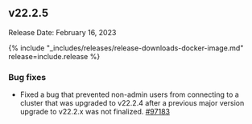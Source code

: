## v22.2.5

Release Date: February 16, 2023

{% include "_includes/releases/release-downloads-docker-image.md" release=include.release %}

<h3 id="v22-2-5-miscellaneous">Bug fixes</h3>

- Fixed a bug that prevented non-admin users from connecting to a cluster that was upgraded to v22.2.4 after a previous major version upgrade to v22.2.x was not finalized. [#97183](https://github.com/cockroachdb/cockroach/pull/97183)

